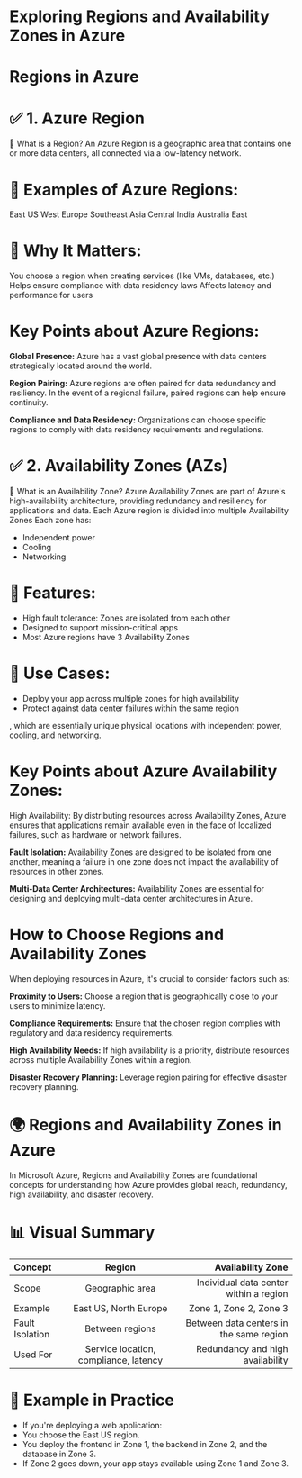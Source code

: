 # Exploring Regions and Availability Zones in Azure
# Regions in Azure
# ✅ 1. Azure Region
📌 What is a Region?
An Azure Region is a geographic area that contains one or more data centers, all connected via a low-latency network.

# 🔹 Examples of Azure Regions:
East US
West Europe
Southeast Asia
Central India
Australia East

# 🎯 Why It Matters:
You choose a region when creating services (like VMs, databases, etc.)
Helps ensure compliance with data residency laws
Affects latency and performance for users

# Key Points about Azure Regions:
**Global Presence:** Azure has a vast global presence with data centers strategically located around the world.

**Region Pairing:** Azure regions are often paired for data redundancy and resiliency. In the event of a regional failure, paired regions can help ensure continuity.

**Compliance and Data Residency:** Organizations can choose specific regions to comply with data residency requirements and regulations.

# ✅ 2. Availability Zones (AZs)
📌 What is an Availability Zone?
Azure Availability Zones are part of Azure's high-availability architecture, providing redundancy and resiliency for applications and data. Each Azure region is divided into multiple Availability Zones Each zone has:
- Independent power
- Cooling
- Networking

# 🔹 Features:
- High fault tolerance: Zones are isolated from each other
- Designed to support mission-critical apps
- Most Azure regions have 3 Availability Zones

# 🎯 Use Cases:
- Deploy your app across multiple zones for high availability
- Protect against data center failures within the same region

, which are essentially unique physical locations with independent power, cooling, and networking.

# Key Points about Azure Availability Zones:
High Availability: By distributing resources across Availability Zones, Azure ensures that applications remain available even in the face of localized failures, such as hardware or network failures.

**Fault Isolation:**  Availability Zones are designed to be isolated from one another, meaning a failure in one zone does not impact the availability of resources in other zones.

**Multi-Data Center Architectures:** Availability Zones are essential for designing and deploying multi-data center architectures in Azure.

# How to Choose Regions and Availability Zones
When deploying resources in Azure, it's crucial to consider factors such as:

**Proximity to Users:** Choose a region that is geographically close to your users to minimize latency.

**Compliance Requirements:** Ensure that the chosen region complies with regulatory and data residency requirements.

**High Availability Needs:** If high availability is a priority, distribute resources across multiple Availability Zones within a region.

**Disaster Recovery Planning:** Leverage region pairing for effective disaster recovery planning.

# 🌍 Regions and Availability Zones in Azure
In Microsoft Azure, Regions and Availability Zones are foundational concepts for understanding how Azure provides global reach, redundancy, high availability, and disaster recovery.

# 📊 Visual Summary

| Concept | Region| Availability Zone |
|:-----------|:------------:|------------:|
| Scope       |  Geographic area       | Individual data center within a region       |
| Example          | East US, North Europe          | Zone 1, Zone 2, Zone 3          |
| Fault  Isolation         | Between regions            | Between data centers in the same region           |
| Used For         | Service location, compliance, latency           | Redundancy and high availability           |

# 🔄 Example in Practice
- If you're deploying a web application:
- You choose the East US region.
- You deploy the frontend in Zone 1, the backend in Zone 2, and the database in Zone 3.
- If Zone 2 goes down, your app stays available using Zone 1 and Zone 3.

